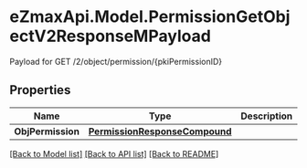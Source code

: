 # eZmaxApi.Model.PermissionGetObjectV2ResponseMPayload
Payload for GET /2/object/permission/{pkiPermissionID}

## Properties

Name | Type | Description | Notes
------------ | ------------- | ------------- | -------------
**ObjPermission** | [**PermissionResponseCompound**](PermissionResponseCompound.md) |  | 

[[Back to Model list]](../README.md#documentation-for-models) [[Back to API list]](../README.md#documentation-for-api-endpoints) [[Back to README]](../README.md)

